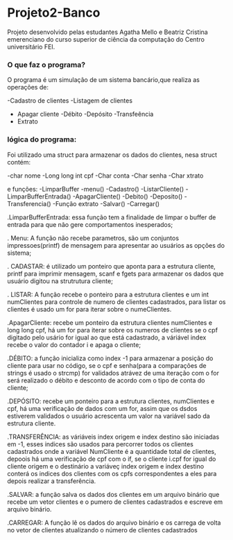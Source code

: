 # Projeto2-Banco

Projeto desenvolvido pelas estudantes Agatha Mello e Beatriz Cristina emerenciano do curso superior de ciência da computação do Centro  universitário FEI.

### O que faz o programa?

O programa é um simulação de um sistema bancário,que realiza as operações de:

-Cadastro de clientes
-Listagem de clientes
- Apagar cliente
-Débito
-Depósito
-Transfeência
- Extrato

### lógica do programa:

Foi utilizado uma struct para armazenar os dados do clientes, nesa struct contém:

-char nome
-Long long int cpf
-Char conta
-Char senha
-Char xtrato

e funções:
 -LimparBuffer
-menu()
-Cadastro()
-ListarCliente()
-LimparBufferEntrada()
-ApagarCliente()
-Debito()
-Deposito()
-Transferencia()
-Função extrato
-Salvar()
-Carregar()

.LimparBufferEntrada: essa função tem a finalidade de limpar o buffer de entrada para que não gere comportamentos inesperados;

. Menu: A função não recebe parametros, são um conjuntos impressoes(printf) de mensagem para apresentar ao usuários as opções do sistema;

. CADASTAR: é utilizado um ponteiro que aponta para a estrutura  cliente, printf para imprimir mensagem, scanf e fgets para armazenar os dados que usuário digitou na strutrutura cliente;

. LISTAR: A função recebe o ponteiro para a estrutura clientes e um int numClientes para controle de numero de clientes cadastrados, para listar os clientes é usado um for para iterar sobre o numeClientes.

.ApagarCliente: recebe um ponteiro da estrutura clientes numClientes e long long cpf, há um for para iterar sobre os numeros de clientes se o cpf digitado pelo usário for igual ao que está cadastrado, a váriável index recebe o valor do contador i e apaga o cliente;

.DÉBITO: a função inicializa como index -1 para armazenar a posição do cliente para usar no código, se o cpf e senha(para a comparações de strings é usado o strcmp) for validados atrávez de uma iteração com o for  será realizado o débito e desconto de acordo com o tipo de conta do cliente;

.DEPÓSITO: recebe um ponteiro para a estrutura clientes, numClientes e cpf, há uma verificação de dados com um for, assim que os dsdos estiverem validados o usuário acrescenta um valor na variável sado da estrutura cliente.

.TRANSFERÊNCIA: as váriáveis index origem e index destino são iniciadas em -1, esses indices são usados para percorrer todos os clientes cadastrados onde a variável NumCliente é a quantidade total de clientes, depoois há uma verificação de cpf com o if, se o cliente i.cpf for igual do cliente origem e o destinário a variáveç index origem e index destino conterá os indices dos clientes com os cpfs correspondentes a eles para depois realizar a transferência.

.SALVAR: a função salva os dados dos clientes em um arquivo binário que recebe um vetor clientes e o pumero de clientes cadastrados e escreve em arquivo binário.

.CARREGAR: A função lê os dados do arquivo binário e os carrega de volta no vetor de clientes atualizando o número de clientes cadastrados 




